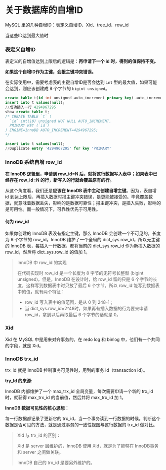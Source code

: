 # 关于数据库的自增ID

MySQL 里的几种自增ID：表定义自增ID、Xid、tree_id、row_id

当这些ID达到最大值时

### 表定义自增ID

表定义的自增值达到上限后的逻辑是：**再申请下一个 id 时，得到的值保持不变。**

**如果这个自增ID作为主键，会报主键冲突错误。**

在实际使用中，需要考虑表的主键自增ID是否会达到 `int` 型的最大值，如果可能会达到，则应该创建成 8 个字节的 `bigint unsigned`。

```sql
create table t(id int unsigned auto_increment primary key) auto_increment=4294967295;
insert into t values(null);
//成功插入一行 4294967295
show create table t;
/* CREATE TABLE `t` (
  `id` int(10) unsigned NOT NULL AUTO_INCREMENT,
  PRIMARY KEY (`id`)
) ENGINE=InnoDB AUTO_INCREMENT=4294967295;
*/

insert into t values(null);
//Duplicate entry '4294967295' for key 'PRIMARY'
```

### InnoDB 系统自增 row_id

**在 InnoDB 逻辑里，申请到 row_id=N 后，就将这行数据写入表中；如果表中已经存在 row_id=N 的行，新写入的行就会覆盖原有的行。**

从这个角度看，我们还是**应该在 InnoDB 表中主动创建自增主键**。因为，表自增 id 到达上限后，再插入数据时报主键冲突错误，是更能被接受的。毕竟覆盖数据，就意味着数据丢失，影响的是数据可靠性；报主键冲突，是插入失败，影响的是可用性。而一般情况下，可靠性优先于可用性。

#### 何为 row_id

如果你创建的 InnoDB 表没有指定主键，那么 InnoDB 会创建一个不可见的，长度为 6 个字节的 row_id。InnoDB 维护了一个全局的 dict_sys.row_id，所以无主键的 InnoDB 表，每插入一行数据，都将当前的 dict_sys.row_id 作为新插入数据的 row_id，然后将 dict_sys.row_id 的值加 1。

> InnoDB 中 row_id 的实现
>
> 在代码实现时 row_id 是一个长度为 8 字节的无符号长整型 (bigint unsigned)。但是，InnoDB 在设计时，给 row_id 留的只是 6 个字节的长度，这样写到数据表中时只放了最后 6 个字节，所以 row_id 能写到数据表中的值，就有两个特征：
>
> * row_id 写入表中的值范围，是从 0 到 248-1；
> * 当 dict_sys.row_id=2^48时，如果再有插入数据的行为要来申请 row_id，拿到以后再取最后 6 个字节的话就是 0。



### Xid

Xid 在 MySQL 中是用来对齐事务的。在 redo log 和 binlog 中，他们有一个共同的字段，就是 Xid。

### InnoDB trx_id

trx_id 就是 InnoDB 控制事务可见性时，用到的事务 id（transaction id）。

**try_Id 的来源:**

InnoDB 内部维护了一个 max_trx_id 全局变量，每次需要申请一个新的 trx_id 时，就获得 max_trx_id 的当前值，然后并将 max_trx_id 加 1。

**InnoDB 数据可见性的核心思想：**

每一行数据都记录了更新它的 trx_id，当一个事务读到一行数据的时候，判断这个数据是否可见的方法，就是通过事务的一致性视图与这行数据的 trx_id 做对比。

> Xid 与 trx_id 的区别：
>
> Xid 是 server 层维护的，InnoDB 使用 Xid，就是为了能够在 InnoDB事务 和 server 之间做关联。
>
> InnoDB 自己的 trx_id 是要另外维护的。